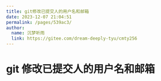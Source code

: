 ```yaml
---
title: git修改已提交人的用户名和邮箱
date: 2023-12-07 21:04:51
permalink: /pages/539ac3/
author: 
  name: 沉梦听雨
  link: https://gitee.com/dream-deeply-tyu/cmty256
---
```


# git 修改已提交人的用户名和邮箱
